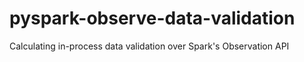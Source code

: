 # pyspark-observe-data-validation
Calculating in-process data validation over Spark's Observation API
